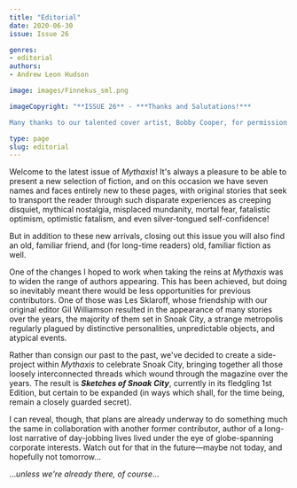 ```yaml
---
title: "Editorial"
date: 2020-06-30
issue: Issue 26

genres:
- editorial
authors:
- Andrew Leon Hudson

image: images/Finnekus_sml.png

imageCopyright: "**ISSUE 26** - ***Thanks and Salutations!***

Many thanks to our talented cover artist, Bobby Cooper, for permission to use his wonderlandish image *Finnekus, the flower-breathing dragon* for this issue's cover. Bobby works with colored pencil, tempting the night sky with music, poetry, and even dance until it sends him sheets of black paper to draw upon. The results are strange and beautiful — you can check them out on his [Instagram](https://www.instagram.com/bcooperart/), and he has [an online shop](https://www.redbubble.com/people/bcooperart/shop) with myriad cool options too."

type: page
slug: editorial
---
```


Welcome to the latest issue of *Mythaxis*! It's always a pleasure to be able to present a new selection of fiction, and on this occasion we have seven names and faces entirely new to these pages, with original stories that seek to transport the reader through such disparate experiences as creeping disquiet, mythical nostalgia, misplaced mundanity, mortal fear, fatalistic optimism, optimistic fatalism, and even silver-tongued self-confidence!

But in addition to these new arrivals, closing out this issue you will also find an old, familiar friend, and (for long-time readers) old, familiar fiction as well.

One of the changes I hoped to work when taking the reins at *Mythaxis* was to widen the range of authors appearing. This has been achieved, but doing so inevitably meant there would be less opportunities for previous contributors. One of those was Les Sklaroff, whose friendship with our original editor Gil Williamson resulted in the appearance of many stories over the years, the majority of them set in Snoak City, a strange metropolis regularly plagued by distinctive personalities, unpredictable objects, and atypical events.

Rather than consign our past to the past, we've decided to create a side-project within *Mythaxis* to celebrate Snoak City, bringing together all those loosely interconnected threads which wound through the magazine over the years. The result is ***Sketches of Snoak City***, currently in its fledgling 1st Edition, but certain to be expanded (in ways which shall, for the time being, remain a closely guarded secret).

I can reveal, though, that plans are already underway to do something much the same in collaboration with another former contributor, author of a long-lost narrative of day-jobbing lives lived under the eye of globe-spanning corporate interests. Watch out for that in the future—maybe not today, and hopefully not tomorrow…

…*unless we're already there, of course*…
